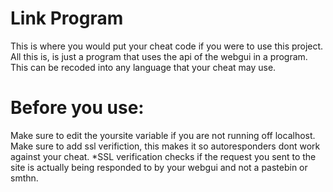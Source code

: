 ﻿# Link Program

This is where you would put your cheat code if you were to use this project. 
All this is, is just a program that uses the api of the webgui in a program.
This can be recoded into any language that your cheat may use.

# Before you use:

Make sure to edit the yoursite variable if you are not running off localhost.
Make sure to add ssl verifiction, this makes it so autoresponders dont work against your cheat. *SSL verification checks if the request you sent to the site is actually being responded to by your webgui and not a pastebin or smthn.